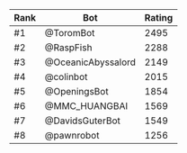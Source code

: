 Rank|Bot|Rating
---|---|---
#1|@ToromBot|2495
#2|@RaspFish|2288
#3|@OceanicAbyssalord|2149
#4|@colinbot|2015
#5|@OpeningsBot|1854
#6|@MMC_HUANGBAI|1569
#7|@DavidsGuterBot|1549
#8|@pawnrobot|1256
